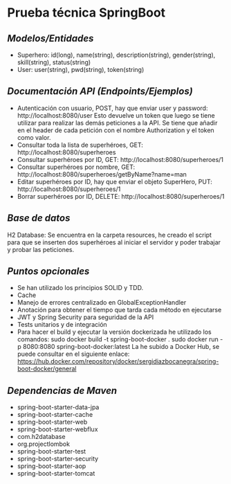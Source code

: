 # Prueba técnica SpringBoot

## _Modelos/Entidades_

- Superhero: id(long), name(string), description(string), gender(string), skill(string), status(string)
- User: user(string), pwd(string), token(string)

## _Documentación API (Endpoints/Ejemplos)_

- Autenticación con usuario, POST, hay que enviar user y password: http://localhost:8080/user
Esto devuelve un token que luego se tiene utilizar para realizar las demás peticiones a la API. Se tiene que añadir en el header de cada petición con el nombre Authorization y el token como valor.
- Consultar toda la lista de superhéroes, GET: http://localhost:8080/superheroes
- Consultar superhéroes por ID, GET:  http://localhost:8080/superheroes/1
- Consultar superhéroes por nombre, GET: http://localhost:8080/superheroes/getByName?name=man
- Editar superhéroes por ID, hay que enviar el objeto SuperHero, PUT: http://localhost:8080/superheroes/1
- Borrar superhéroes por ID, DELETE: http://localhost:8080/superheroes/1

## _Base de datos_

H2 Database: Se encuentra en la carpeta resources, he creado el script para que se inserten dos superhéroes al iniciar el servidor y poder trabajar y probar las peticiones.

## _Puntos opcionales_
- Se han utilizado los principios SOLID y TDD.
- Cache
- Manejo de errores centralizado en GlobalExceptionHandler
- Anotación para obtener el tiempo que tarda cada método en ejecutarse
- JWT y Spring Security para seguridad de la API
- Tests unitarios y de integración
- Para hacer el build y ejecutar la versión dockerizada he utilizado los comandos:
  sudo docker build -t spring-boot-docker .
  sudo docker run -p 8080:8080 spring-boot-docker:latest
  La he subido a Docker Hub, se puede consultar en el siguiente enlace:
  https://hub.docker.com/repository/docker/sergidiazbocanegra/spring-boot-docker/general

## _Dependencias de Maven_
- spring-boot-starter-data-jpa
- spring-boot-starter-cache
- spring-boot-starter-web
- spring-boot-starter-webflux
- com.h2database
- org.projectlombok
- spring-boot-starter-test
- spring-boot-starter-security
- spring-boot-starter-aop
- spring-boot-starter-tomcat

